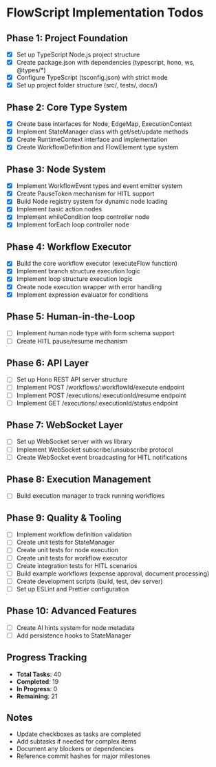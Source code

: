 # FlowScript Implementation Todos

## Phase 1: Project Foundation
- [x] Set up TypeScript Node.js project structure
- [x] Create package.json with dependencies (typescript, hono, ws, @types/*)
- [x] Configure TypeScript (tsconfig.json) with strict mode
- [x] Set up project folder structure (src/, tests/, docs/)

## Phase 2: Core Type System
- [x] Create base interfaces for Node, EdgeMap, ExecutionContext
- [x] Implement StateManager class with get/set/update methods
- [x] Create RuntimeContext interface and implementation
- [x] Create WorkflowDefinition and FlowElement type system

## Phase 3: Node System
- [x] Implement WorkflowEvent types and event emitter system
- [x] Create PauseToken mechanism for HITL support
- [x] Build Node registry system for dynamic node loading
- [x] Implement basic action nodes 
- [x] Implement whileCondition loop controller node
- [x] Implement forEach loop controller node

## Phase 4: Workflow Executor
- [x] Build the core workflow executor (executeFlow function)
- [x] Implement branch structure execution logic
- [x] Implement loop structure execution logic
- [x] Create node execution wrapper with error handling
- [x] Implement expression evaluator for conditions

## Phase 5: Human-in-the-Loop
- [ ] Implement human node type with form schema support
- [ ] Create HITL pause/resume mechanism

## Phase 6: API Layer
- [ ] Set up Hono REST API server structure
- [ ] Implement POST /workflows/:workflowId/execute endpoint
- [ ] Implement POST /executions/:executionId/resume endpoint
- [ ] Implement GET /executions/:executionId/status endpoint

## Phase 7: WebSocket Layer
- [ ] Set up WebSocket server with ws library
- [ ] Implement WebSocket subscribe/unsubscribe protocol
- [ ] Create WebSocket event broadcasting for HITL notifications

## Phase 8: Execution Management
- [ ] Build execution manager to track running workflows

## Phase 9: Quality & Tooling
- [ ] Implement workflow definition validation
- [ ] Create unit tests for StateManager
- [ ] Create unit tests for node execution
- [ ] Create unit tests for workflow executor
- [ ] Create integration tests for HITL scenarios
- [ ] Build example workflows (expense approval, document processing)
- [ ] Create development scripts (build, test, dev server)
- [ ] Set up ESLint and Prettier configuration

## Phase 10: Advanced Features
- [ ] Create AI hints system for node metadata
- [ ] Add persistence hooks to StateManager

## Progress Tracking
- **Total Tasks**: 40
- **Completed**: 19
- **In Progress**: 0
- **Remaining**: 21

## Notes
- Update checkboxes as tasks are completed
- Add subtasks if needed for complex items
- Document any blockers or dependencies
- Reference commit hashes for major milestones